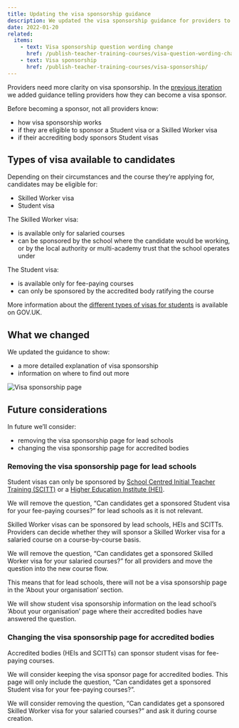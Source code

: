 ```yaml
---
title: Updating the visa sponsorship guidance
description: We updated the visa sponsorship guidance for providers to include candidate eligibility criteria and how sponsorship works
date: 2022-01-20
related:
  items:
    - text: Visa sponsorship question wording change
      href: /publish-teacher-training-courses/visa-question-wording-change/
    - text: Visa sponsorship
      href: /publish-teacher-training-courses/visa-sponsorship/
---
```


Providers need more clarity on visa sponsorship. In the [previous iteration](/publish-teacher-training-courses/visa-question-wording-change/) we added guidance telling providers how they can become a visa sponsor.

Before becoming a sponsor, not all providers know:

- how visa sponsorship works
- if they are eligible to sponsor a Student visa or a Skilled Worker visa
- if their accrediting body sponsors Student visas


## Types of visa available to candidates

Depending on their circumstances and the course they’re applying for, candidates may be eligible for:

- Skilled Worker visa
- Student visa

The Skilled Worker visa:

- is available only for salaried courses
- can be sponsored by the school where the candidate would be working, or by the local authority or multi-academy trust that the school operates under

The Student visa:

- is available only for fee-paying courses
- can only be sponsored by the accredited body ratifying the course

More information about the [different types of visas for students](https://www.gov.uk/government/publications/train-to-teach-in-england-non-uk-applicants/train-to-teach-in-england-if-youre-a-non-uk-citizen#visa) is available on GOV.UK.

## What we changed

We updated the guidance to show:

- a more detailed explanation of visa sponsorship
- information on where to find out more

![Visa sponsorship page](organisation-settings--visa-sponsorship.png)

## Future considerations

In future we’ll consider:

- removing the visa sponsorship page for lead schools
- changing the visa sponsorship page for accredited bodies

### Removing the visa sponsorship page for lead schools

Student visas can only be sponsored by [School Centred Initial Teacher Training (SCITT)](/glossary#school-centred-initial-teacher-training-(scitt)) or a [Higher Education Institute (HEI)](/glossary#higher-education-institution-(hei)).

We will remove the question, “Can candidates get a sponsored Student visa for your fee-paying courses?” for lead schools as it is not relevant.

Skilled Worker visas can be sponsored by lead schools, HEIs and SCITTs. Providers can decide whether they will sponsor a Skilled Worker visa for a salaried course on a course-by-course basis.

We will remove the question, “Can candidates get a sponsored Skilled Worker visa for your salaried courses?” for all providers and move the question into the new course flow.

This means that for lead schools, there will not be a visa sponsorship page in the ‘About your organisation’ section.

We will show student visa sponsorship information on the lead school’s ‘About your organisation’ page where their accredited bodies have answered the question.

### Changing the visa sponsorship page for accredited bodies

Accredited bodies (HEIs and SCITTs) can sponsor student visas for fee-paying courses.

We will consider keeping the visa sponsor page for accredited bodies. This page will only include the question, “Can candidates get a sponsored Student visa for your fee-paying courses?”.

We will consider removing the question, “Can candidates get a sponsored Skilled Worker visa for your salaried courses?” and ask it during course creation.
